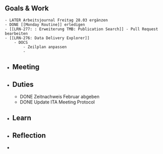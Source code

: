 ## Goals & Work
	- LATER Arbeitsjournal Freitag 28.03 ergänzen
	- DONE [[Monday Routine]] erledigen
	- [[LRN-277: : Erweiterung TMB: Publication Search]] - Pull Request bearbeiten
	- [[LRN-276: Data Delivery Explorer]]
		- DOCS
			- Zeilplan anpassen
			-
- ## Meeting
- ## Duties
	- DONE Zeitnachweis Februar abgeben
	- DONE Update ITA Meeting Protocol
- ## Learn
- ## Reflection
-